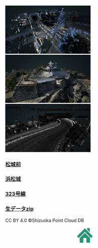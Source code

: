 <a href="https://furuhashilab.github.io/2020gsc_HironoriMorita/potree-1.8/examples/Shizuoka/shizuoka.html"> <img width="270" alt="map2d" src="https://github.com/furuhashilab/2020gsc_HironoriMorita/blob/master/photos/thumbnail/Matsujomae.png?raw=true"> </a> <a href="https://furuhashilab.github.io/2020gsc_HironoriMorita/potree-1.8/examples/Hamamatsujo_castle/Hamamatsujo_castle.html"> <img width="270" alt="map2d" src="https://github.com/furuhashilab/2020gsc_HironoriMorita/blob/master/photos/thumbnail/Hamamatsujo_castle.png?raw=true"> </a>  <a href="https://furuhashilab.github.io/2020gsc_HironoriMorita/potree-1.8/examples/323/323.html"> <img width="270" alt="map2d" src="https://github.com/furuhashilab/2020gsc_HironoriMorita/blob/master/photos/thumbnail/323.png?raw=true"> </a>

### [松城前](https://furuhashilab.github.io/2020gsc_HironoriMorita/potree-1.8/examples/Shizuoka/shizuoka.html)  
### [浜松城](https://furuhashilab.github.io/2020gsc_HironoriMorita/potree-1.8/examples/Hamamatsujo_castle/Hamamatsujo_castle.html)  
### [323号線](https://furuhashilab.github.io/2020gsc_HironoriMorita/potree-1.8/examples/323/323.html)




### [生データzip](https://drive.google.com/drive/folders/1hphsWQZ066GJtu6rwKtx4gFlFLjMNLQ2?usp=sharing)


CC BY 4.0 ©️Shizuoka Point Cloud DB




<div align="center">
<img width="50" alt="map2d" src="https://github.com/furuhashilab/2020gsc_HironoriMorita/blob/master/photos/%E3%83%9B%E3%83%BC%E3%83%A0%20%E3%82%A2%E3%82%A4%E3%82%B3%E3%83%B3%E7%B4%A0%E6%9D%90%208.png?raw=true" alt="属性" title="">
</div>
